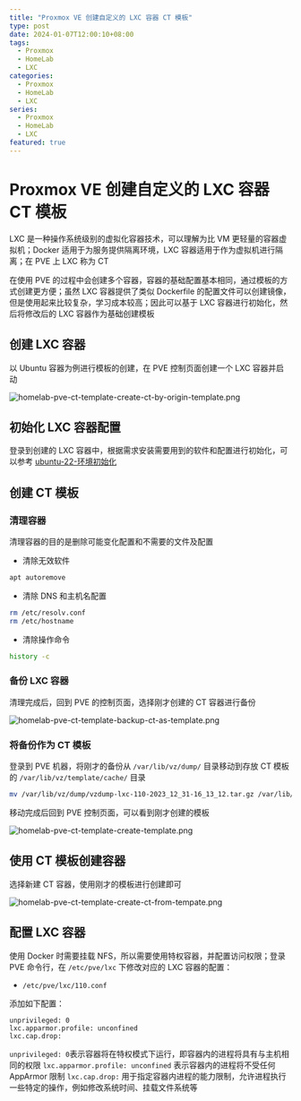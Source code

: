 ```yaml
---
title: "Proxmox VE 创建自定义的 LXC 容器 CT 模板"
type: post
date: 2024-01-07T12:00:10+08:00
tags:
  - Proxmox
  - HomeLab
  - LXC
categories:
  - Proxmox
  - HomeLab
  - LXC
series:
  - Proxmox
  - HomeLab
  - LXC
featured: true
---
```


# Proxmox VE 创建自定义的 LXC 容器 CT 模板

LXC 是一种操作系统级别的虚拟化容器技术，可以理解为比 VM 更轻量的容器虚拟机；Docker 适用于为服务提供隔离环境，LXC 容器适用于作为虚拟机进行隔离；在 PVE 上 LXC 称为 CT

在使用 PVE 的过程中会创建多个容器，容器的基础配置基本相同，通过模板的方式创建更方便；虽然 LXC 容器提供了类似 Dockerfile 的配置文件可以创建镜像，但是使用起来比较复杂，学习成本较高；因此可以基于 LXC 容器进行初始化，然后将修改后的 LXC 容器作为基础创建模板

## 创建 LXC 容器

以 Ubuntu 容器为例进行模板的创建，在 PVE 控制页面创建一个 LXC 容器并启动

![homelab-pve-ct-template-create-ct-by-origin-template.png](https://img.hellowood.dev/picture/homelab-pve-ct-template-create-ct-by-origin-template.png)

## 初始化 LXC 容器配置

登录到创建的 LXC 容器中，根据需求安装需要用到的软件和配置进行初始化，可以参考 [ubuntu-22-环境初始化](https://blog.hellowood.dev/posts/ubuntu-22-环境初始化)

## 创建 CT 模板

### 清理容器

清理容器的目的是删除可能变化配置和不需要的文件及配置

- 清除无效软件

```bash
apt autoremove
```

- 清除 DNS 和主机名配置

```bash
rm /etc/resolv.conf
rm /etc/hostname
```

- 清除操作命令

```bash
history -c
```

### 备份 LXC 容器

清理完成后，回到 PVE 的控制页面，选择刚才创建的 CT 容器进行备份

![homelab-pve-ct-template-backup-ct-as-template.png](https://img.hellowood.dev/picture/homelab-pve-ct-template-backup-ct-as-template.png)

### 将备份作为 CT 模板

登录到 PVE 机器，将刚才的备份从 `/var/lib/vz/dump/` 目录移动到存放 CT 模板的 `/var/lib/vz/template/cache/` 目录

```bash
mv /var/lib/vz/dump/vzdump-lxc-110-2023_12_31-16_13_12.tar.gz /var/lib/vz/template/cache/homelab-ubuntu-22.04-standard.tar.gz
```

移动完成后回到 PVE 控制页面，可以看到刚才创建的模板

![homelab-pve-ct-template-create-template.png](https://img.hellowood.dev/picture/homelab-pve-ct-template-create-template.png)

## 使用 CT 模板创建容器

选择新建 CT 容器，使用刚才的模板进行创建即可

![homelab-pve-ct-template-create-ct-from-tempate.png](https://img.hellowood.dev/picture/homelab-pve-ct-template-create-ct-from-tempate.png)

## 配置 LXC 容器

使用 Docker 时需要挂载 NFS，所以需要使用特权容器，并配置访问权限；登录 PVE 命令行，在 `/etc/pve/lxc` 下修改对应的 LXC 容器的配置：

- `/etc/pve/lxc/110.conf`

添加如下配置：

```
unprivileged: 0
lxc.apparmor.profile: unconfined
lxc.cap.drop:
```

`unprivileged: 0`表示容器将在特权模式下运行，即容器内的进程将具有与主机相同的权限
`lxc.apparmor.profile: unconfined` 表示容器内的进程将不受任何 AppArmor 限制
`lxc.cap.drop:` 用于指定容器内进程的能力限制，允许进程执行一些特定的操作，例如修改系统时间、挂载文件系统等
